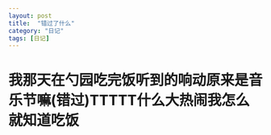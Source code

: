 ```yaml
---
layout: post
title:  "错过了什么"
category: "日记"
tags: [日记]
---
```

# 我那天在勺园吃完饭听到的响动原来是音乐节嘛(错过)TTTTT什么大热闹我怎么就知道吃饭